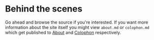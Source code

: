 # Behind the scenes

Go ahead and browse the source if you're interested. If you want more information about the site itself you might view `about.md` or `colophon.md` which get published to [About](http://sjparsons.com/about/) and
[Colophon](http://sjparsons.com/colophon/) respectively.
